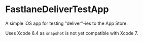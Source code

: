 # FastlaneDeliverTestApp

A simple iOS app for testing "deliver"-ies to the App Store.

Uses Xcode 6.4 as `snapshot` is not yet compatible with Xcode 7.
